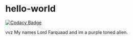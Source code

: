 # hello-world

[![Codacy Badge](https://api.codacy.com/project/badge/Grade/efa862e186e942a68ce4e5a50192e574)](https://app.codacy.com/gh/chiggs231/hello-world?utm_source=github.com&utm_medium=referral&utm_content=chiggs231/hello-world&utm_campaign=Badge_Grade)

vvz
My names Lord Farquaad and im a purple toned alien.
